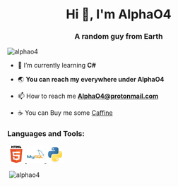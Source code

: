 <h1 align="center">Hi 👋, I'm AlphaO4</h1>
<h3 align="center">A random guy from Earth</h3>

<p align="left"> <img src="https://komarev.com/ghpvc/?username=alphao4&label=Profile%20views&color=0e75b6&style=flat" alt="alphao4" /> </p>

- 🌱 I’m currently learning **C#**

- 🌏 **You can reach my everywhere under AlphaO4**

- 📫 How to reach me **AlphaO4@protonmail.com**

- ☕ You can Buy me some [Caffine](https://www.buymeacoffee.com/AlphaO4) 

</p>

<h3 align="left">Languages and Tools:</h3>
<p align="left"> <a href="https://www.w3.org/html/" target="_blank" rel="noreferrer"> <img src="https://raw.githubusercontent.com/devicons/devicon/master/icons/html5/html5-original-wordmark.svg" alt="html5" width="40" height="40"/> </a> <a href="https://www.mysql.com/" target="_blank" rel="noreferrer"> <img src="https://raw.githubusercontent.com/devicons/devicon/master/icons/mysql/mysql-original-wordmark.svg" alt="mysql" width="40" height="40"/> </a> <a href="https://www.python.org" target="_blank" rel="noreferrer"> <img src="https://raw.githubusercontent.com/devicons/devicon/master/icons/python/python-original.svg" alt="python" width="40" height="40"/> </a> </p>

<p>&nbsp;<img align="center" src="https://github-readme-stats.vercel.app/api?username=alphao4&show_icons=true&locale=en&count_private=true&show_icons=true&theme=chartreuse-dark" alt="alphao4" /></p>
